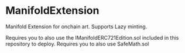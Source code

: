 # ManifoldExtension
Manifold Extension for onchain art.
Supports Lazy minting.

Requires you to also use the IManifoldERC721Edition.sol included in this repository to deploy.
Requires you to also use SafeMath.sol
